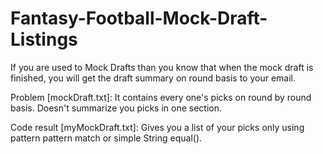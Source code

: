 # Fantasy-Football-Mock-Draft-Listings
If you are used to Mock Drafts than you know that when the mock draft is finished, 
you will get the draft summary on round basis to your email.

Problem [mockDraft.txt]: It contains every one's picks on round by round basis. Doesn't summarize you picks in one section.

Code result [myMockDraft.txt]: Gives you a list of your picks only using pattern pattern match or simple String equal().

